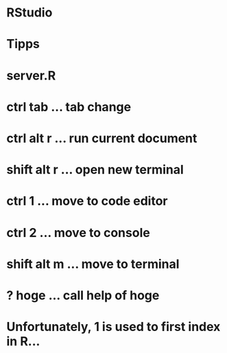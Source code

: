 # RStudio

# Tipps
# server.R
# ctrl tab ... tab change
# ctrl alt r ... run current document
# shift alt r ... open new terminal
# ctrl 1 ... move to code editor
# ctrl 2 ... move to console
# shift alt m ... move to terminal
# ? hoge ... call help of hoge
# Unfortunately, 1 is used to first index in R...
